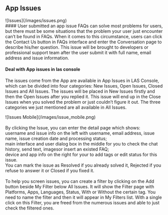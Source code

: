 ## App Issues

<p class="image-wrapper">
	![Issues](/images/issues.png)

<br />
#### User submitted an app issue
FAQs can solve most problems for users, but there must be some situations that the problem your user just encounter can’t be found in FAQs. When it comes to this circumstance, users can click the Contact Us button in FAQs interface and enter the Conversation page to describe his/her question. This issue will be brought to developers or professional support team after the user submit it with full name, email address and issue information.
<br />

#### Deal with App issues in las console

The issues come from the App are available in App Issues in LAS Console, which can be divided into four categories: New Issues, Open Issues, Closed Issues and All Issues. The issues will be placed in New Issues firstly and then the Open Issues after you replied it. This issue will end up in the Close Issues when you solved the problem or just couldn’t figure it out. The three categories we just mentioned are all available in All Issues.

<p class="image-wrapper">
	![Issues Mobile](/images/issue_mobile.png)
	
<br />
<br />
By clicking the Issue, you can enter the detail page which shows:
<br />
username and issue info on the left with username, email address, issue name, issue creation date and processing status;
<br />
main interface and user dialog box in the middle for you to check the chat history, send text, imagesor insert an existed FAQ;
<br />
device and app info on the right for your to add tags or edit status for this issue.
<br />
You can mark the issue as Resolved if you already solved it, Rejected if you refuse to answer it or Closed if you fixed it.
<br />
<br />
To help you screen issues, you can create a filter by clicking on the Add button beside My Filter below All Issues. It will show the Filter page with Platforms, Apps, Languages, Status, With or Without the certain tag. You need to name the filter and then it will appear in My Filters list. With a single click on this Filter, you are freed from the numerous issues and able to just check the filtered ones.
<br />
<br />
<br />
<br />
<br />
